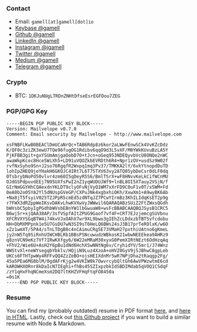 ### Contact

- Email: `gamell[at]gamell[dot]io`
- [Keybase @gamell](https://keybase.io/gamell)
- [Github @gamell](https://github.com/gamell)
- [LinkedIn @gamell](https://linkedin.com/in/gamell)
- [Instagram @jgamell](https://www.instagram.com/jgamell/)
- [Twitter @gamell](https://twitter.com/gamell)
- [Medium @gamell](https://medium.com/@gamell)
- [Telegram @gamell](https://t.me/gamell)

### Crypto

- BTC: `1DKJuNUgLTRDnZNHtDfseEsrEGFDou7ZEG`

### PGP/GPG Key

```
-----BEGIN PGP PUBLIC KEY BLOCK-----
Version: Mailvelope v0.7.0
Comment: Email security by Mailvelope - http://www.mailvelope.com

xsFNBFLKwB0BEAClDmUCaNrQc+TAB6Rdp8z6kor2aLWwFEnwSCk4VvKZcDdz
K/QF0c3ziZK3ewU7TQe96fugOG1Rdibv6qqO9d3L5vXF/M0YWkKUvuBzLA5Y
PjKFBB3git+gxYSUmAmjgaOobD7O+tJcn+oGeq953NDEQyvbVcU8ONQe2nWC
awaWkpKcoc8Hce5WiXh5+LD91uVQOZkbEVRDth6R4+Npr1zOV+usdSz9W02f
rvfNxSyho9Sn+J2so76RgqfR2Wxpq1mq3Pv37/TMKKA2lY/6vkYtnopdDuTD
lohIpZHEQ9jeYHakH6GKOJC4IRt7L6T75TXV63vy2ATQ05ybDeCsr0dLF0dq
0TsbrybNoPd50vlvr4zm60I5qDeyR5S6/BmlTSrX+wF8HNvvKeLkCifWCnMU
OJdGSPdpuvdEEj7N95UXfsPwI2nZ1yqWUDUJWf9+lnBL8OI5XTauy2VSjN/f
GIrNmGGYHhCQAexdnYKLDT9clyOFvNjVyQ1WM7xXrFD9C0uF1v0T/x5WM+Fd
0eA0b2o05YA2Yl5dNUspGVeGP/CXPuJNk4xgbxhiOKh/XxwXm1+A9wyBK6Ab
+Na8jT5fsyiV025TZJPpR5cmEd5zdNTqJZ7PCwYIrmBz3KhILIdqKsET2p9g
r7FWX3dRZppWeIKsvDAKvLhwKVXwVyJWWwil6QARAQABzSUiZ2FtZWxsQGdh
bWVsbC5pbyIgPGdhbWVsbEBnYW1lbGwuaW8+wsFcBBABCAAQBQJSysB1CRC5
B6wj5r+xjQAA38AP/3sfVSpfAItZPUG9Gaof7vf4F+CRT7EJzjemcgSUVbnu
XFCRVXYSGqBTW4i74kvVJxOAhX7wr9XL9bwo3gIEhZcLDdxzbTBTSvfcdobu
HH+DbMXMPpnk1e5U7GsDU7wN3SI9sT6HeLQ6BWs24sJ3B17prTeROlxK/w6O
xZz1wmXT/5PA4/sTnLTDgB0c4nCAimuCRg5E73VMaH27pxthiUAtno6gKmeL
jy2nW5Tq9SiRnhUIWCHBLRb1BBsPSNcuwudzWBkosK21wbwNEEEkea9AHRz9
q8znVCN9eKz7Vf7IRwKXfgy6/6W22eMRaM30xyxG0PemXIRtNEzt6OdHzqAq
+FhV2/Wie6U+AsH2Y6pBu1dNd6HchXSwNNtNg6v/CryhidYV/5mr1/J74Wnz
WWStvXl+neWYsegqbYbklv/HQjiN9Luz4XzoA+oHVZ0GyV9j5JBhwC8gpLeb
UKCs6FTHTpwWy4RFFvQQ4ZzZeBO+ojsHEIXdnMr5wR7NPjDha2tRaqgp2Fg/
45a5PEa6MG8blM/0gdAFrKjg2w4VKIW0k7OwvrcybQltGh6AwVPWzwtmE6cd
kAROWHX0Rnr8kDaIcN7IEqhi+fhBs45SZIxpzbkIdSBDIMdab5qVOQ1CSdqF
/zY1qHxFhqNCmeXsm2DQ7ltKHZVFHqFtqFO8450a
=0s1K
-----END PGP PUBLIC KEY BLOCK-----
```

### Resume

You can find my (probably outdated) resume in PDF format [here](https://github.com/gamell/resume/raw/master/dist/joan-gamell-resume.pdf), and [here in HTML](https://gamell.github.io/resume/resume.html). Lastly, check out [this Github project](https://github.com/gamell/resume) if you want to build a similar resume with Node & Markdown.